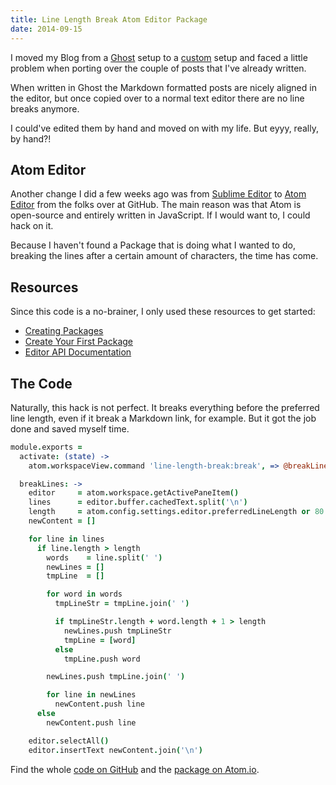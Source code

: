 ```yaml
---
title: Line Length Break Atom Editor Package
date: 2014-09-15
---
```


I moved my Blog from a [Ghost](https://ghost.org/) setup to a
[custom](https://github.com/mustardamus/akrasia) setup and faced a little
problem when porting over the couple of posts that I've already written.

When written in Ghost the Markdown formatted posts are nicely aligned in the
editor, but once copied over to a normal text editor there are no line breaks
anymore.

I could've edited them by hand and moved on with my life. But eyyy, really,
by hand?!

## Atom Editor

Another change I did a few weeks ago was from [Sublime Editor](http://www.sublimetext.com/)
to [Atom Editor](https://atom.io/) from
the folks over at GitHub. The main reason was that Atom is open-source and
entirely written in JavaScript. If I would want to, I could hack on it.

Because I haven't found a Package that is doing what I wanted to do, breaking the
lines after a certain amount of characters, the time has come.

## Resources

Since this code is a no-brainer, I only used these resources to get started:

  - [Creating Packages](https://atom.io/docs/v0.127.0/creating-a-package)
  - [Create Your First Package](https://atom.io/docs/v0.127.0/your-first-package)
  - [Editor API Documentation](https://atom.io/docs/api/v0.127.0/Editor)

## The Code

Naturally, this hack is not perfect. It breaks everything before the preferred
line length, even if it break a Markdown link, for example. But it got the
job done and saved myself time.

```coffeescript
module.exports =
  activate: (state) ->
    atom.workspaceView.command 'line-length-break:break', => @breakLines()

  breakLines: ->
    editor     = atom.workspace.getActivePaneItem()
    lines      = editor.buffer.cachedText.split('\n')
    length     = atom.config.settings.editor.preferredLineLength or 80
    newContent = []

    for line in lines
      if line.length > length
        words    = line.split(' ')
        newLines = []
        tmpLine  = []

        for word in words
          tmpLineStr = tmpLine.join(' ')

          if tmpLineStr.length + word.length + 1 > length
            newLines.push tmpLineStr
            tmpLine = [word]
          else
            tmpLine.push word

        newLines.push tmpLine.join(' ')

        for line in newLines
          newContent.push line
      else
        newContent.push line

    editor.selectAll()
    editor.insertText newContent.join('\n')
```

Find the whole [code on GitHub](https://github.com/mustardamus/line-length-break)
and the
[package on Atom.io](https://atom.io/packages/line-length-break).
